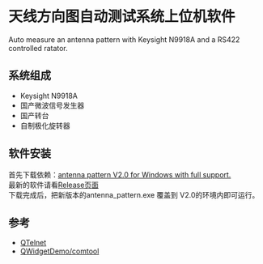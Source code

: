 # 天线方向图自动测试系统上位机软件
Auto measure an antenna pattern with Keysight N9918A and a RS422 controlled ratator.

## 系统组成
- Keysight N9918A
- 国产微波信号发生器
- 国产转台
- 自制极化旋转器

## 软件安装

首先下载依赖：[antenna pattern V2.0 for Windows with full support.](https://github.com/ArtisticZhao/antenna_pattern/releases/tag/2.0)  
最新的软件请看[Release页面](https://github.com/ArtisticZhao/antenna_pattern/releases)  
下载完成后，把新版本的antenna_pattern.exe 覆盖到 V2.0的环境内即可运行。

## 参考
- [QTelnet](https://github.com/silderan/QTelnet)
- [QWidgetDemo/comtool](https://github.com/feiyangqingyun/QWidgetDemo/tree/master/comtool)
